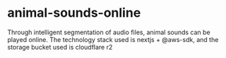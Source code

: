# animal-sounds-online
Through intelligent segmentation of audio files, animal sounds can be played online. The technology stack used is nextjs + @aws-sdk, and the storage bucket used is cloudflare r2
